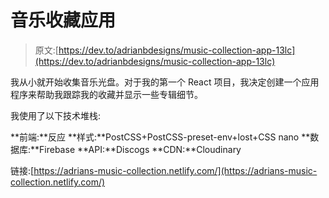 # 音乐收藏应用

> 原文:[https://dev.to/adrianbdesigns/music-collection-app-13lc](https://dev.to/adrianbdesigns/music-collection-app-13lc)

我从小就开始收集音乐光盘。对于我的第一个 React 项目，我决定创建一个应用程序来帮助我跟踪我的收藏并显示一些专辑细节。

我使用了以下技术堆栈:

**前端:**反应
**样式:**PostCSS+PostCSS-preset-env+lost+CSS nano
**数据库:**Firebase
**API:**Discogs
**CDN:**Cloudinary

链接:[https://adrians-music-collection.netlify.com/](https://adrians-music-collection.netlify.com/)